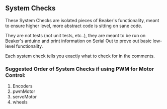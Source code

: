 ## System Checks

These System Checks are isolated pieces of Beaker's functionality, 
meant to ensure higher level, more abstract code is sitting on sane code.

They are not tests (not unit tests, etc..), they are meant to be run on 
Beaker's arduino and print information on Serial Out to prove out basic 
low-level functionality.

Each system check tells you exactly what to check for in the comments.

### Suggested Order of System Checks if using PWM for Motor Control:

1. Encoders
2. pwmMotor
3. servoMotor
4. wheels